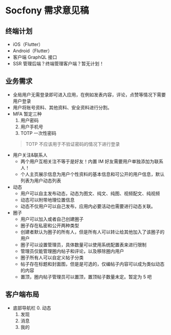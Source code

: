 # Socfony 需求意见稿

## 终端计划

 - iOS（Flutter）
 - Android（Flutter）
 - 客户端 GraphQL 接口
 - SSR 管理后端？终端管理客户端？暂无计划！

## 业务需求

 - 全局用户无需登录即可进入应用，在例如发表内容，评论，点赞等情况下需要用户登录
 - 用户将账号资料、其他资料、安全资料进行分割。
 - MFA 暂定三种
    1. 用户密码
    2. 用户手机号
    3. TOTP 一次性密码
    > TOTP 不应该用于不验证密码的情况下进行登录
- 用户关注&联系人
    - 两个用户互相关注不等于是好友！内置 IM 好友需要用户单独添加为联系人！
    - 个人主页展示信息为用户个性资料的基本信息和可公开的用户信息，默认列表为用户动态列表
- 动态
    - 用户可以自主发布动态，动态为图文、纯文、纯图、视频配文、纯视频
    - 动态可以附带地理位置信息
    - 动态不仅用户可以自己发布，应用内必要活动也需要进行动态关联。
- 圈子
    - 用户可以加入或者自己创建圈子
    - 圈子存在私密和公开两种类型
    - 创建者默认为圈子的所有人，但是所有人可以转让给其他加入了该圈子的用户
    - 圈子可以设置管理员，具体数量可以使用系统配置表来进行限制
    - 管理员仅能管理圈内帖子和评论，以及移除圈内用户
    - 圈子所有人可以自定义帖子分类
    - 帖子存在标题和封面图，但是是可选的，仅编帖子内容可以成为类似动态的内容
    - 置顶，圈内帖子管理员可以置顶，置顶帖子数量未定。暂定为 5 吧

## 客户端布局

 - 底部导航栏
    0. 动态
    1. 发现
    3. 消息
    4. 我的
